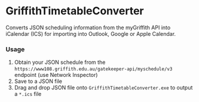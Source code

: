 # GriffithTimetableConverter
Converts JSON scheduling information from the myGriffith API into iCalendar (ICS) for importing into Outlook, Google or Apple Calendar.

### Usage
1. Obtain your JSON schedule from the `https://www108.griffith.edu.au/gatekeeper-api/myschedule/v3` endpoint (use Network Inspector)
2. Save to a JSON file
3. Drag and drop JSON file onto `GriffithTimetableConverter.exe` to output a `*.ics` file
